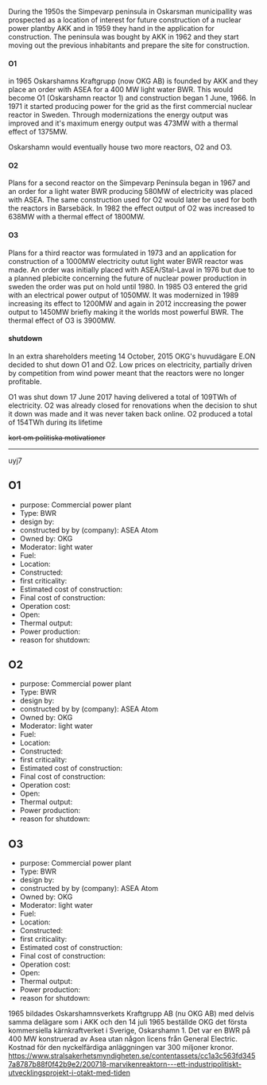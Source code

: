 During the 1950s the Simpevarp peninsula in Oskarsman municipallity was prospected as a location of interest for future construction of a nuclear power plantby AKK and in 1959 they hand in the application for construction. The peninsula was bought by AKK in 1962 and they start moving out the previous inhabitants and prepare the site for construction.

#### O1
in 1965 Oskarshamns Kraftgrupp (now OKG AB) is founded by AKK and they place an order with ASEA for a 400 MW light water BWR. This would become O1 (Oskarshamn reactor 1) and construction began 1 June, 1966. In 1971 it started producing power for the grid as the first commercial nuclear reactor in Sweden. Through modernizations the energy output was improved and it's maximum energy output was 473MW with a thermal effect of 1375MW.

Oskarshamn would eventually house two more reactors, O2 and O3.

#### O2
Plans for a second reactor on the Simpevarp Peninsula began in 1967 and an order for a light water BWR producing 580MW of electricity was placed with ASEA. The same construction used for O2 would later be used for both the reactors in Barsebäck. In 1982 the effect output of O2 was increased to 638MW with a thermal effect of 1800MW.

#### O3
Plans for a third reactor was formulated in 1973 and an application for construction of a 1000MW electricity outut light water BWR reactor was made. An order was initially placed with ASEA/Stal-Laval in 1976 but due to a planned plebicite concerning the future of nuclear power production in sweden the order was put on hold until 1980. In 1985 O3 entered the grid with an electrical power output of 1050MW. It was modernized in 1989 increasing its effect to 1200MW and again in 2012 inccreasing the power output to 1450MW briefly making it the worlds most powerful BWR. The thermal effect of O3 is 3900MW.

#### shutdown
In an extra shareholders meeting 14 October, 2015 OKG's huvudägare E.ON decided to shut down O1 and O2. Low prices on electricity, partially driven by competition from wind power meant that the reactors were no longer profitable.

O1 was shut down 17 June 2017 having delivered a total of 109TWh of electricity. O2 was already closed for renovations when the decision to shut it down was made and it was never taken back online. O2 produced a total of 154TWh during its lifetime

~~kort om politiska motivationer~~

------------------------------------

uyj7

## O1
* purpose: Commercial power plant
* Type: BWR
* design by:
* constructed by by (company): ASEA Atom
* Owned by: OKG
* Moderator: light water
* Fuel: 
* Location: 
* Constructed:
* first criticality:
* Estimated cost of construction:
* Final cost of construction:
* Operation cost:
* Open:
* Thermal output:
* Power production:
* reason for shutdown:

## O2
* purpose: Commercial power plant
* Type: BWR
* design by:
* constructed by by (company): ASEA Atom
* Owned by: OKG
* Moderator: light water
* Fuel: 
* Location: 
* Constructed:
* first criticality:
* Estimated cost of construction:
* Final cost of construction:
* Operation cost:
* Open:
* Thermal output:
* Power production:
* reason for shutdown:

## O3
* purpose: Commercial power plant
* Type: BWR
* design by:
* constructed by by (company): ASEA Atom
* Owned by: OKG
* Moderator: light water
* Fuel: 
* Location: 
* Constructed:
* first criticality:
* Estimated cost of construction:
* Final cost of construction:
* Operation cost:
* Open:
* Thermal output:
* Power production:
* reason for shutdown:











1965 bildades Oskarshamnsverkets Kraftgrupp AB (nu OKG AB) med delvis samma
delägare som i AKK och den 14 juli 1965 beställde OKG det första kommersiella
kärnkraftverket i Sverige, Oskarshamn 1. Det var en BWR på 400 MW konstruerad av
Asea utan någon licens från General Electric. Kostnad för den nyckelfärdiga
anläggningen var 300 miljoner kronor. https://www.stralsakerhetsmyndigheten.se/contentassets/cc1a3c563fd3457a8787b88f0f42b9e2/200718-marvikenreaktorn---ett-industripolitiskt-utvecklingsprojekt-i-otakt-med-tiden

